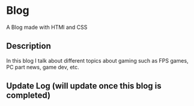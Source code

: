 # Blog
A Blog made with HTMl and CSS

## Description
In this blog I talk about different topics about gaming 
such as FPS games, PC part news, game dev, etc. 

## Update Log (will update once this blog is completed)
